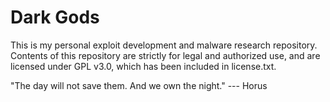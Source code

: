 Dark Gods
==
This is my personal exploit development and malware research repository. Contents of this repository are strictly for legal and authorized use, and are licensed under GPL v3.0, which has been included in license.txt.

"The day will not save them. And we own the night." --- Horus 
